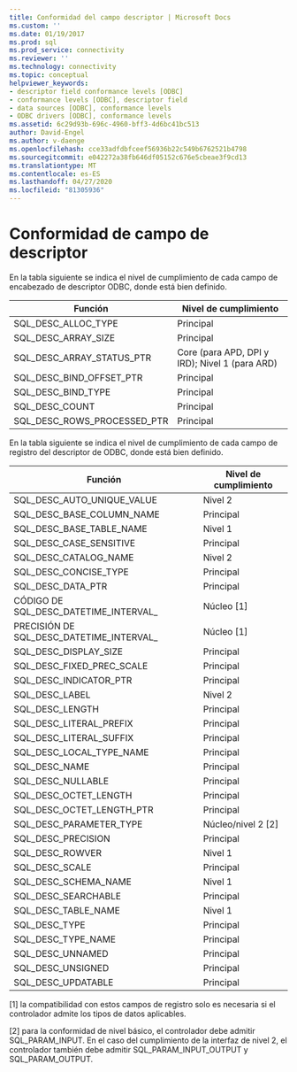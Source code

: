 ```yaml
---
title: Conformidad del campo descriptor | Microsoft Docs
ms.custom: ''
ms.date: 01/19/2017
ms.prod: sql
ms.prod_service: connectivity
ms.reviewer: ''
ms.technology: connectivity
ms.topic: conceptual
helpviewer_keywords:
- descriptor field conformance levels [ODBC]
- conformance levels [ODBC], descriptor field
- data sources [ODBC], conformance levels
- ODBC drivers [ODBC], conformance levels
ms.assetid: 6c29d93b-696c-4960-bff3-4d6bc41bc513
author: David-Engel
ms.author: v-daenge
ms.openlocfilehash: cce33adfdbfceef56936b22c549b6762521b4798
ms.sourcegitcommit: e042272a38fb646df05152c676e5cbeae3f9cd13
ms.translationtype: MT
ms.contentlocale: es-ES
ms.lasthandoff: 04/27/2020
ms.locfileid: "81305936"
---
```

# <a name="descriptor-field-conformance"></a>Conformidad de campo de descriptor
En la tabla siguiente se indica el nivel de cumplimiento de cada campo de encabezado de descriptor ODBC, donde está bien definido.  
  
|Función|Nivel de cumplimiento|  
|--------------|-----------------------|  
|SQL_DESC_ALLOC_TYPE|Principal|  
|SQL_DESC_ARRAY_SIZE|Principal|  
|SQL_DESC_ARRAY_STATUS_PTR|Core (para APD, DPI y IRD); Nivel 1 (para ARD)|  
|SQL_DESC_BIND_OFFSET_PTR|Principal|  
|SQL_DESC_BIND_TYPE|Principal|  
|SQL_DESC_COUNT|Principal|  
|SQL_DESC_ROWS_PROCESSED_PTR|Principal|  
  
 En la tabla siguiente se indica el nivel de cumplimiento de cada campo de registro del descriptor de ODBC, donde está bien definido.  
  
|Función|Nivel de cumplimiento|  
|--------------|-----------------------|  
|SQL_DESC_AUTO_UNIQUE_VALUE|Nivel 2|  
|SQL_DESC_BASE_COLUMN_NAME|Principal|  
|SQL_DESC_BASE_TABLE_NAME|Nivel 1|  
|SQL_DESC_CASE_SENSITIVE|Principal|  
|SQL_DESC_CATALOG_NAME|Nivel 2|  
|SQL_DESC_CONCISE_TYPE|Principal|  
|SQL_DESC_DATA_PTR|Principal|  
|CÓDIGO DE SQL_DESC_DATETIME_INTERVAL_|Núcleo [1]|  
|PRECISIÓN DE SQL_DESC_DATETIME_INTERVAL_|Núcleo [1]|  
|SQL_DESC_DISPLAY_SIZE|Principal|  
|SQL_DESC_FIXED_PREC_SCALE|Principal|  
|SQL_DESC_INDICATOR_PTR|Principal|  
|SQL_DESC_LABEL|Nivel 2|  
|SQL_DESC_LENGTH|Principal|  
|SQL_DESC_LITERAL_PREFIX|Principal|  
|SQL_DESC_LITERAL_SUFFIX|Principal|  
|SQL_DESC_LOCAL_TYPE_NAME|Principal|  
|SQL_DESC_NAME|Principal|  
|SQL_DESC_NULLABLE|Principal|  
|SQL_DESC_OCTET_LENGTH|Principal|  
|SQL_DESC_OCTET_LENGTH_PTR|Principal|  
|SQL_DESC_PARAMETER_TYPE|Núcleo/nivel 2 [2]|  
|SQL_DESC_PRECISION|Principal|  
|SQL_DESC_ROWVER|Nivel 1|  
|SQL_DESC_SCALE|Principal|  
|SQL_DESC_SCHEMA_NAME|Nivel 1|  
|SQL_DESC_SEARCHABLE|Principal|  
|SQL_DESC_TABLE_NAME|Nivel 1|  
|SQL_DESC_TYPE|Principal|  
|SQL_DESC_TYPE_NAME|Principal|  
|SQL_DESC_UNNAMED|Principal|  
|SQL_DESC_UNSIGNED|Principal|  
|SQL_DESC_UPDATABLE|Principal|  
  
 [1] la compatibilidad con estos campos de registro solo es necesaria si el controlador admite los tipos de datos aplicables.  
  
 [2] para la conformidad de nivel básico, el controlador debe admitir SQL_PARAM_INPUT. En el caso del cumplimiento de la interfaz de nivel 2, el controlador también debe admitir SQL_PARAM_INPUT_OUTPUT y SQL_PARAM_OUTPUT.

